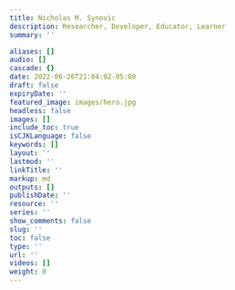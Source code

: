 ```yaml
---
title: Nicholas M. Synovic
description: Researcher, Developer, Educator, Learner
summary: ''

aliases: []
audio: []
cascade: {}
date: 2022-06-26T21:04:02-05:00
draft: false
expiryDate: ''
featured_image: images/hero.jpg
headless: false
images: []
include_toc: true
isCJKLanguage: false
keywords: []
layout: ''
lastmod: ''
linkTitle: ''
markup: md
outputs: []
publishDate: ''
resource: ''
series: ''
show_comments: false
slug: ''
toc: false
type: ''
url: ''
videos: []
weight: 0
---
```

